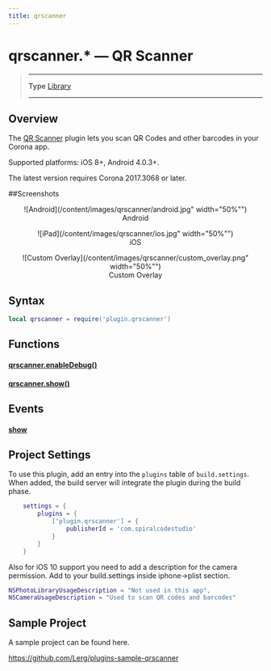 ```yaml
---
title: qrscanner
---
```

# qrscanner.* &mdash; QR Scanner

> --------------------- ------------------------------------------------------------------------------------------
> __Type__              [Library](https://docs.coronalabs.com/api/type/library.html)
> --------------------- ------------------------------------------------------------------------------------------


## Overview

The [QR Scanner](https://marketplace.coronalabs.com/plugin/qr-scanner) plugin lets you scan QR Codes and other barcodes in your Corona app.

Supported platforms: iOS 8+, Android 4.0.3+.

The latest version requires Corona 2017.3068 or later.

##Screenshots

<center>
![Android](/content/images/qrscanner/android.jpg" width="50%"")
<br>Android

![iPad](/content/images/qrscanner/ios.jpg" width="50%"")
<br>iOS

![Custom Overlay](/content/images/qrscanner/custom_overlay.png" width="50%"")
<br>Custom Overlay
</center>

## Syntax
```lua
local qrscanner = require('plugin.qrscanner')  
```
## Functions

#### [qrscanner.enableDebug()](/plugin/qrscanner/enableDebug)

#### [qrscanner.show()](/plugin/qrscanner/show)

## Events

#### [show](/plugin/qrscanner/event/show/)

## Project Settings

To use this plugin, add an entry into the `plugins` table of `build.settings`. When added, the build server will integrate the plugin during the build phase.

```lua
	settings = {
		plugins = {
			['plugin.qrscanner'] = {
				publisherId = 'com.spiralcodestudio'
			}
		}
	}
```

Also for iOS 10 support you need to add a description for the camera permission. Add to your build.settings inside iphone->plist section.

```lua
NSPhotoLibraryUsageDescription = "Not used in this app",  
NSCameraUsageDescription = "Used to scan QR codes and barcodes"  
```

## Sample Project

A sample project can be found here.

https://github.com/Lerg/plugins-sample-qrscanner